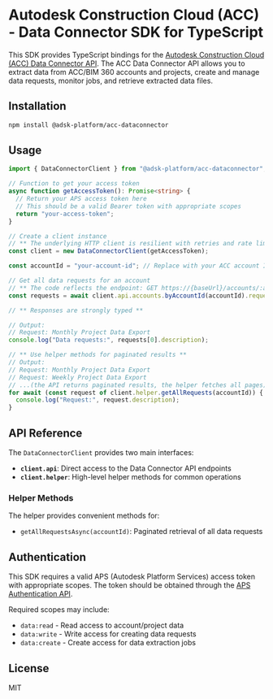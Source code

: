 # Autodesk Construction Cloud (ACC) - Data Connector SDK for TypeScript

This SDK provides TypeScript bindings for the [Autodesk Construction Cloud (ACC) Data Connector API](https://aps.autodesk.com/en/docs/acc/v1/tutorials/data-connector/dc-tutorial-submit-data-request/). The ACC Data Connector API allows you to extract data from ACC/BIM 360 accounts and projects, create and manage data requests, monitor jobs, and retrieve extracted data files.

## Installation

```bash
npm install @adsk-platform/acc-dataconnector
```

## Usage

```typescript
import { DataConnectorClient } from "@adsk-platform/acc-dataconnector";

// Function to get your access token
async function getAccessToken(): Promise<string> {
  // Return your APS access token here
  // This should be a valid Bearer token with appropriate scopes
  return "your-access-token";
}

// Create a client instance
// ** The underlying HTTP client is resilient with retries and rate limit handling see @adsk-platform/http-client package **
const client = new DataConnectorClient(getAccessToken);

const accountId = "your-account-id"; // Replace with your ACC account ID

// Get all data requests for an account
// ** The code reflects the endpoint: GET https://{baseUrl}/accounts/:accountId/requests **
const requests = await client.api.accounts.byAccountId(accountId).requests.get();

// ** Responses are strongly typed **

// Output:
// Request: Monthly Project Data Export
console.log("Data requests:", requests[0].description);

// ** Use helper methods for paginated results **
// Output:
// Request: Monthly Project Data Export
// Request: Weekly Project Data Export
// ...(the API returns paginated results, the helper fetches all pages)
for await (const request of client.helper.getAllRequests(accountId)) {
  console.log("Request:", request.description);
}
```

## API Reference

The `DataConnectorClient` provides two main interfaces:

- **`client.api`**: Direct access to the Data Connector API endpoints
- **`client.helper`**: High-level helper methods for common operations

### Helper Methods

The helper provides convenient methods for:

- `getAllRequestsAsync(accountId)`: Paginated retrieval of all data requests

## Authentication

This SDK requires a valid APS (Autodesk Platform Services) access token with appropriate scopes. The token should be obtained through the [APS Authentication API](https://aps.autodesk.com/developer/overview/authentication-api).

Required scopes may include:

- `data:read` - Read access to account/project data
- `data:write` - Write access for creating data requests
- `data:create` - Create access for data extraction jobs

## License

MIT
